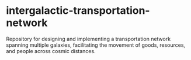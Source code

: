 # intergalactic-transportation-network
Repository for designing and implementing a transportation network spanning multiple galaxies, facilitating the movement of goods, resources, and people across cosmic distances.
